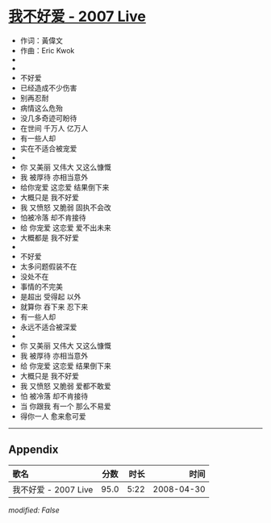 # [我不好爱 - 2007 Live](https://music.163.com/song?id=65225)

* 作词：黃偉文
* 作曲：Eric Kwok
*
*
* 不好爱
* 已经造成不少伤害
* 别再忍耐
* 病情这么危殆
* 没几多奇迹可盼待
* 在世间 千万人 亿万人
* 有一些人却
* 实在不适合被宠爱
* 
* 你 又美丽 又伟大 又这么慷慨
* 我 被厚待 亦相当意外
* 给你宠爱 这恋爱 结果倒下来
* 大概只是 我不好爱
* 我 又愤怒 又脆弱 固执不会改
* 怕被冷落 却不肯接待
* 给 你宠爱 这恋爱 爱不出未来
* 大概都是 我不好爱
* 
* 不好爱
* 太多问题假装不在
* 没处不在
* 事情的不完美
* 是超出 受得起 以外
* 就算你 吞下来 忍下来
* 有一些人却
* 永远不适合被深爱
* 
* 你 又美丽 又伟大 又这么慷慨
* 我 被厚待 亦相当意外
* 给 你宠爱 这恋爱 结果倒下来
* 大概只是 我不好爱
* 我 又愤怒 又脆弱 爱都不敢爱
* 怕 被冷落 却不肯接待
* 当 你跟我 有一个 那么不易爱
* 得你一人 愈来愈可爱


---

## Appendix

|歌名|分数|时长|时间|
|:---|:---:|---:|---:|
|我不好爱 - 2007 Live|95.0|5:22|2008-04-30

*modified: False*